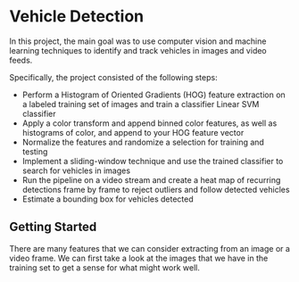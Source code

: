 # Vehicle Detection
In this project, the main goal was to use computer vision and machine learning techniques to identify and track vehicles in images and video feeds.

Specifically, the project consisted of the following steps:

* Perform a Histogram of Oriented Gradients (HOG) feature extraction on a labeled training set of images and train a classifier Linear SVM classifier
* Apply a color transform and append binned color features, as well as histograms of color, and append to your HOG feature vector
* Normalize the features and randomize a selection for training and testing
* Implement a sliding-window technique and use the trained classifier to search for vehicles in images
* Run the pipeline on a video stream and create a heat map of recurring detections frame by frame to reject outliers and follow detected vehicles
* Estimate a bounding box for vehicles detected

[//]: # (Image References)
[vehicles]: ./output_images/vehicles.png
[non_vehicles]: ./output_images/non_vehicles.png
[hog_examples]: ./output_images/hog_examples.png
[color_hist]: ./output_images/color_hist.png
[spatial_bin]: ./output_images/spatial_bin.png
[search_windows_separate]: ./output_images/search_windows_separate.png
[located_cars]: ./output_images/located_cars.png
[vehicle_final]: ./output_images/vehicle_final.png
[vehicle_final_efficient]: ./output_images/vehicle_final_efficient.png
[heatmap]: ./output_images/heatmap.png
[vehicle_windows]: ./output_images/vehicle_windows.png
[vehicle_heatmap]: ./output_images/vehicle_heatmap.png

## Getting Started
There are many features that we can consider extracting from an image or a video frame. We can first take a look at the images that we have in the training set to get a sense for what might work well.






